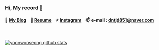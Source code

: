 ### Hi, My record 👋  

#### 📔 [My Blog](https://kku-jun.tistory.com/) &nbsp;&nbsp; 📃 [Resume](https://www.notion.so/Wooseong-Yoon-07f5fac1aedd47aa9da1f1560c9ae698) &nbsp;&nbsp; ⭐ [Instagram](https://www.instagram.com/95wooseong/)  &nbsp;&nbsp; 📫 e-mail : dntjd851@naver.com

<br>

[![yoonwooseong github stats](https://github-readme-stats.vercel.app/api?username=yoonwooseong&show_icons=true&theme=vue)](https://github.com/yoonwooseong/yoonwooseong)
